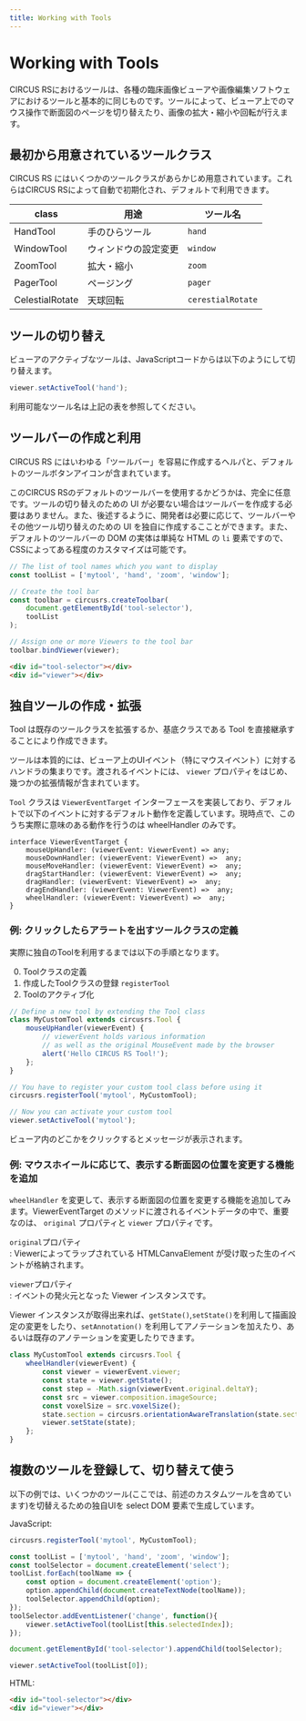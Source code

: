 ```yaml
---
title: Working with Tools
---
```


# Working with Tools

CIRCUS RSにおけるツールは、各種の臨床画像ビューアや画像編集ソフトウェアにおけるツールと基本的に同じものです。ツールによって、ビューア上でのマウス操作で断面図のページを切り替えたり、画像の拡大・縮小や回転が行えます。

## 最初から用意されているツールクラス

CIRCUS RS にはいくつかのツールクラスがあらかじめ用意されています。これらはCIRCUS RSによって自動で初期化され、デフォルトで利用できます。

| class | 用途 | ツール名 |
|-|-|-|
| HandTool | 手のひらツール | `hand` |
| WindowTool | ウィンドウの設定変更 | `window` |
| ZoomTool | 拡大・縮小 | `zoom` |
| PagerTool | ページング | `pager` |
| CelestialRotate | 天球回転 | `cerestialRotate` |

## ツールの切り替え

ビューアのアクティブなツールは、JavaScriptコードからは以下のようにして切り替えます。

```js
viewer.setActiveTool('hand');
```

利用可能なツール名は上記の表を参照してください。

## ツールバーの作成と利用

CIRCUS RS にはいわゆる「ツールバー」を容易に作成するヘルパと、デフォルトのツールボタンアイコンが含まれています。

このCIRCUS RSのデフォルトのツールバーを使用するかどうかは、完全に任意です。ツールの切り替えのための UI が必要ない場合はツールバーを作成する必要はありません。また、後述するように、開発者は必要に応じて、ツールバーやその他ツール切り替えのための UI を独自に作成するこことができます。また、デフォルトのツールバーの DOM の実体は単純な HTML の `li` 要素ですので、CSSによってある程度のカスタマイズは可能です。

```js
// The list of tool names which you want to display
const toolList = ['mytool', 'hand', 'zoom', 'window'];

// Create the tool bar
const toolbar = circusrs.createToolbar(
    document.getElementById('tool-selector'),
    toolList
);

// Assign one or more Viewers to the tool bar
toolbar.bindViewer(viewer);
```

```html
<div id="tool-selector"></div>
<div id="viewer"></div>
```

## 独自ツールの作成・拡張

Tool は既存のツールクラスを拡張するか、基底クラスである Tool を直接継承することにより作成できます。

ツールは本質的には、ビューア上のUIイベント（特にマウスイベント）に対するハンドラの集まりです。渡されるイベントには、 `viewer` プロパティをはじめ、幾つかの拡張情報が含まれています。

`Tool` クラスは `ViewerEventTarget` インターフェースを実装しており、デフォルトで以下のイベントに対するデフォルト動作を定義しています。現時点で、このうち実際に意味のある動作を行うのは wheelHandler のみです。

```
interface ViewerEventTarget {
    mouseUpHandler: (viewerEvent: ViewerEvent) => any;
    mouseDownHandler: (viewerEvent: ViewerEvent) =>  any;
    mouseMoveHandler: (viewerEvent: ViewerEvent) =>  any;
    dragStartHandler: (viewerEvent: ViewerEvent) =>  any;
    dragHandler: (viewerEvent: ViewerEvent) =>  any;
    dragEndHandler: (viewerEvent: ViewerEvent) =>  any;
    wheelHandler: (viewerEvent: ViewerEvent) =>  any;
}
```

### 例: クリックしたらアラートを出すツールクラスの定義

実際に独自のToolを利用するまでは以下の手順となります。

0. Toolクラスの定義
0. 作成したToolクラスの登録 `registerTool`
0. Toolのアクティブ化

```js
// Define a new tool by extending the Tool class
class MyCustomTool extends circusrs.Tool {
    mouseUpHandler(viewerEvent) {
        // viewerEvent holds various information
        // as well as the original MouseEvent made by the browser
        alert('Hello CIRCUS RS Tool!');
    };
}

// You have to register your custom tool class before using it
circusrs.registerTool('mytool', MyCustomTool);

// Now you can activate your custom tool
viewer.setActiveTool('mytool');
```

ビューア内のどこかをクリックするとメッセージが表示されます。

### 例: マウスホイールに応じて、表示する断面図の位置を変更する機能を追加

`wheelHandler` を変更して、表示する断面図の位置を変更する機能を追加してみます。ViewerEventTarget のメソッドに渡されるイベントデータの中で、重要なのは、 `original` プロパティと `viewer` プロパティです。  

`original`プロパティ  
: Viewerによってラップされている HTMLCanvaElement が受け取った生のイベントが格納されます。

`viewer`プロパティ  
: イベントの発火元となった Viewer インスタンスです。

Viewer インスタンスが取得出来れば、`getState()`,`setState()`を利用して描画設定の変更をしたり、`setAnnotation()` を利用してアノテーションを加えたり、あるいは既存のアノテーションを変更したりできます。

```javascript
class MyCustomTool extends circusrs.Tool {
    wheelHandler(viewerEvent) {
        const viewer = viewerEvent.viewer;
        const state = viewer.getState();
        const step = -Math.sign(viewerEvent.original.deltaY);
        const src = viewer.composition.imageSource;
        const voxelSize = src.voxelSize();
        state.section = circusrs.orientationAwareTranslation(state.section, voxelSize, step);
        viewer.setState(state);
    };
}
```

## 複数のツールを登録して、切り替えて使う

以下の例では、いくつかのツール(ここでは、前述のカスタムツールを含めています)を切替えるための独自UIを select DOM 要素で生成しています。

JavaScript:

```js
circusrs.registerTool('mytool', MyCustomTool);

const toolList = ['mytool', 'hand', 'zoom', 'window'];
const toolSelector = document.createElement('select');
toolList.forEach(toolName => {
    const option = document.createElement('option');
    option.appendChild(document.createTextNode(toolName));
    toolSelector.appendChild(option);
});
toolSelector.addEventListener('change', function(){
    viewer.setActiveTool(toolList[this.selectedIndex]);
});

document.getElementById('tool-selector').appendChild(toolSelector);

viewer.setActiveTool(toolList[0]);
```

HTML:

```html
<div id="tool-selector"></div>
<div id="viewer"></div>
```
